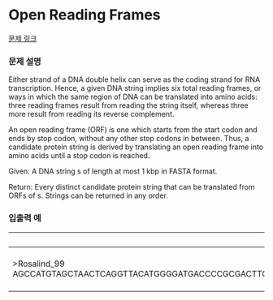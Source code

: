 # Open Reading Frames

[문제 링크](https://rosalind.info/problems/orf/)

### 문제 설명

<p>Either strand of a DNA double helix can serve as the coding strand for RNA transcription. Hence, a given DNA string implies six total reading frames, or ways in which the same region of DNA can be translated into amino acids: three reading frames result from reading the string itself, whereas three more result from reading its reverse complement.</p>
<p>An open reading frame (ORF) is one which starts from the start codon and ends by stop codon, without any other stop codons in between. Thus, a candidate protein string is derived by translating an open reading frame into amino acids until a stop codon is reached.</p>
<p>Given: A DNA string s of length at most 1 kbp in FASTA format.</p>
<p>Return: Every distinct candidate protein string that can be translated from ORFs of s. Strings can be returned in any order.</p>

### 입출력 예
<table class="table">
 <thead>
  <tr>
   <th>input</th>
   <th>return</th>
  </tr>
 </thead>
 <tbody>
  <tr>
   <td>>Rosalind_99</br>AGCCATGTAGCTAACTCAGGTTACATGGGGATGACCCCGCGACTTGGATTAGAGTCTCTTTTGGAATAAGCCTGAATGATCCGAGTAGCATCTCAG</td>
   <td>MLLGSFRLIPKETLIQVAGSSPCNLS</br>M</br>MGMTPRLGLESLLE</br>MTPRLGLESLLE</td>
  </tr>
 </tbody>
</table>
